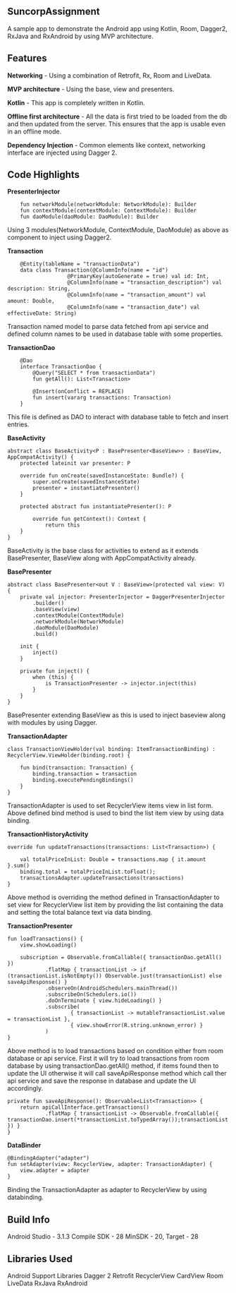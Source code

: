 ## **SuncorpAssignment**

A sample app to demonstrate the Android app using Kotlin, Room, Dagger2, RxJava and RxAndroid by using MVP architecture.

## Features

**Networking** - Using a combination of Retrofit, Rx, Room and LiveData.

**MVP architecture** - Using the base, view and presenters.

**Kotlin** - This app is completely written in Kotlin.

**Offline first architecture** - All the data is first tried to be loaded from the db and then updated from the server. This ensures that the app is usable even in an offline mode.

**Dependency Injection** - Common elements like context, networking interface are injected using Dagger 2.


## Code Highlights

**PresenterInjector**

  		fun networkModule(networkModule: NetworkModule): Builder
        fun contextModule(contextModule: ContextModule): Builder
        fun daoModule(daoModule: DaoModule): Builder
		
Using 3 modules(NetworkModule, ContextModule, DaoModule) as above as component to inject using Dagger2.

**Transaction**

		@Entity(tableName = "transactionData")
		data class Transaction(@ColumnInfo(name = "id")
                       @PrimaryKey(autoGenerate = true) val id: Int,
                       @ColumnInfo(name = "transaction_description") val description: String,
                       @ColumnInfo(name = "transaction_amount") val amount: Double,
                       @ColumnInfo(name = "transaction_date") val effectiveDate: String)

Transaction named model to parse data fetched from api service and defined column names to be used in database table with some properties.

**TransactionDao**

		@Dao
		interface TransactionDao {
    		@Query("SELECT * from transactionData")
		    fun getAll(): List<Transaction>

    		@Insert(onConflict = REPLACE)
    		fun insert(vararg transactions: Transaction)
		}
		
This file is defined as DAO to interact with database table to fetch and insert entries.

**BaseActivity**

	abstract class BaseActivity<P : BasePresenter<BaseView>> : BaseView, AppCompatActivity() {
    	protected lateinit var presenter: P

   		override fun onCreate(savedInstanceState: Bundle?) {
	        super.onCreate(savedInstanceState)
    	    presenter = instantiatePresenter()
    	}

	    protected abstract fun instantiatePresenter(): P

    		override fun getContext(): Context {
        		return this
    	}
	}
	
BaseActivity is the base class for activities to extend as it extends BasePresenter, BaseView along with AppCompatActivity already.

**BasePresenter**

	abstract class BasePresenter<out V : BaseView>(protected val view: V) {
    	private val injector: PresenterInjector = DaggerPresenterInjector
            .builder()
            .baseView(view)
            .contextModule(ContextModule)
            .networkModule(NetworkModule)
            .daoModule(DaoModule)
            .build()

	    init {
    	    inject()
    	}

    	private fun inject() {
        	when (this) {
            	is TransactionPresenter -> injector.inject(this)
        	}
    	}
	}
	
BasePresenter extending BaseView as this is used to inject baseview along with modules by using Dagger.

**TransactionAdapter**

	class TransactionViewHolder(val binding: ItemTransactionBinding) : RecyclerView.ViewHolder(binding.root) {
    	
		fun bind(transaction: Transaction) {
            binding.transaction = transaction
            binding.executePendingBindings()
        }
    }
	
TransactionAdapter is used to set RecyclerView items view in list form. Above defined bind method is used to bind the list item view by using data binding.

**TransactionHistoryActivity**

 	override fun updateTransactions(transactions: List<Transaction>) {

		val totalPriceInList: Double = transactions.map { it.amount }.sum()
        binding.total = totalPriceInList.toFloat();
        transactionsAdapter.updateTransactions(transactions)
    }
	
Above method is overriding the method defined in TransactionAdapter to set view for RecyclerView list item by providing the list containing the data and setting the total balance text via data binding.

**TransactionPresenter**

 	fun loadTransactions() {
        view.showLoading()

        subscription = Observable.fromCallable({ transactionDao.getAll() })
                .flatMap { transactionList -> if (transactionList.isNotEmpty()) Observable.just(transactionList) else saveApiResponse() }
                .observeOn(AndroidSchedulers.mainThread())
                .subscribeOn(Schedulers.io())
                .doOnTerminate { view.hideLoading() }
                .subscribe(
                        { transactionList -> mutableTransactionList.value = transactionList },
                        { view.showError(R.string.unknown_error) }
                )
    }

Above method is to load transactions based on condition either from room database or api service.
First it will try to load transactions from room database by using transactionDao.getAll() method, if items found then to update the UI otherwise it will call saveApiResponse method which call ther api service and save the response in database and update the UI accordingly.

	private fun saveApiResponse(): Observable<List<Transaction>> {
        return apiCallInterface.getTransactions()
                .flatMap { transactionList -> Observable.fromCallable({ transactionDao.insert(*transactionList.toTypedArray());transactionList }) }
    }

**DataBinder**

	@BindingAdapter("adapter")
	fun setAdapter(view: RecyclerView, adapter: TransactionAdapter) {
	    view.adapter = adapter
	}
	
Binding the TransactionAdapter as adapter to RecyclerView by using databinding.


## Build Info

Android Studio - 3.1.3
Compile SDK - 28
MinSDK - 20, Target - 28

## Libraries Used

Android Support Libraries
Dagger 2
Retrofit
RecyclerView
CardView
Room
LiveData
RxJava
RxAndroid